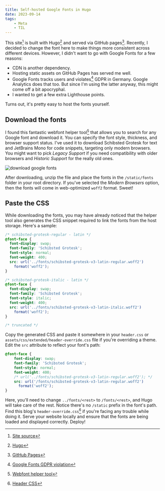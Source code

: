 ```yaml
---
title: Self-hosted Google Fonts in Hugo
date: 2023-09-14
tags:
    - Meta
    - TIL
---
```


This site[^1] is built with Hugo[^2] and served via GitHub pages[^3]. Recently, I decided to
change the font here to make things more consistent across different devices. However, I
didn't want to go with Google Fonts for a few reasons:

* CDN is another dependency.
* Hosting static assets on GitHub Pages has served me well.
* Google Fonts tracks users and violates[^4] GDPR in Germany. Google Analytics does that
too. But since I'm using the latter anyway, this might come off a bit apocryphal.
* I wanted to get a few extra Lighthouse points.

Turns out, it's pretty easy to host the fonts yourself.

## Download the fonts

I found this fantastic webfont helper tool[^5] that allows you to search for any Google font
and download it. You can specify the font style, thickness, and browser support status. I've
used it to download Schibsted Grotesk for text and JetBrains Mono for code snippets,
targeting only modern browsers. You might want to pick *Legacy Support* if you need
compatibility with older browsers and *Historic Support* for the really old ones.

![download google fonts][image_1]

After downloading, unzip the file and place the fonts in the `/static/fonts` folder in your
root directory. If you've selected the *Modern Browsers* option, then the fonts will come in
web-optimized `woff2` format. Sweet!

## Paste the CSS

While downloading the fonts, you may have already noticed that the helper tool also
generates the CSS snippet required to link the fonts from the host storage. Here's a sample:

```css
/* schibsted-grotesk-regular - latin */
@font-face {
  font-display: swap;
  font-family: 'Schibsted Grotesk';
  font-style: normal;
  font-weight: 400;
  src: url('../fonts/schibsted-grotesk-v3-latin-regular.woff2')
    format('woff2');
}

/* schibsted-grotesk-italic - latin */
@font-face {
  font-display: swap;
  font-family: 'Schibsted Grotesk';
  font-style: italic;
  font-weight: 400;
  src: url('../fonts/schibsted-grotesk-v3-latin-italic.woff2')
    format('woff2');
}

/* truncated */
```

Copy the generated CSS and paste it somewhere in your `header.css` or
`assets/css/extended/header-override.css` file if you're overriding a theme. Edit the `src`
attribute to reflect your font's path:

```css
@font-face {
    font-display: swap;
    font-family: 'Schibsted Grotesk';
    font-style: normal;
    font-weight: 400;
    /* url('../fonts/schibsted-grotesk-v3-latin-regular.woff2'); */
    src: url('/fonts/schibsted-grotesk-v3-latin-regular.woff2')
      format('woff2');
}
```

Here, you'll need to change `../fonts/<rest>` to `/fonts/<rest>`, and Hugo will take care of
the rest. Notice there's no `/static` prefix in the font's path. Find this blog's
`header-override.css`[^6] if you're facing any trouble while doing it. Serve your website
locally and ensure that the fonts are being loaded and displayed correctly. Deploy!

[^1]: [Site source](https://github.com/rednafi/rednafi.com/)
[^2]: [Hugo](https://gohugo.io/)
[^3]: [GitHub Pages](https://pages.github.com/)
[^4]: [Google Fonts GDPR violation](https://rewis.io/urteile/urteil/lhm-20-01-2022-3-o-1749320/)
[^5]: [Webfont helper tool](https://gwfh.mranftl.com/fonts)
[^6]: [Header CSS](https://github.com/rednafi/rednafi.com/blob/main/assets/css/extended/header-override.css)

[image_1]: https://user-images.githubusercontent.com/30027932/267879992-c61a4008-d05f-45f4-9cee-ca7435bd2459.png
